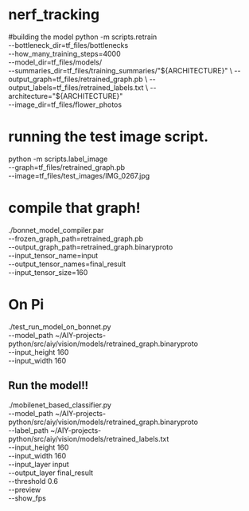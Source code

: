 # nerf_tracking

#building the model
python -m scripts.retrain \
  --bottleneck_dir=tf_files/bottlenecks \
  --how_many_training_steps=4000 \
  --model_dir=tf_files/models/ \
  --summaries_dir=tf_files/training_summaries/"${ARCHITECTURE}" \
  --output_graph=tf_files/retrained_graph.pb \
  --output_labels=tf_files/retrained_labels.txt \
  --architecture="${ARCHITECTURE}" \
  --image_dir=tf_files/flower_photos

# running the test image script.
python -m scripts.label_image \
	--graph=tf_files/retrained_graph.pb \
	--image=tf_files/test_images/IMG_0267.jpg


# compile that graph!
./bonnet_model_compiler.par\
  --frozen_graph_path=retrained_graph.pb\
  --output_graph_path=retrained_graph.binaryproto\
  --input_tensor_name=input\
  --output_tensor_names=final_result\
  --input_tensor_size=160 

# On Pi
./test_run_model_on_bonnet.py  \
  --model_path ~/AIY-projects-python/src/aiy/vision/models/retrained_graph.binaryproto \
  --input_height 160   \
  --input_width 160 


## Run the model!!
./mobilenet_based_classifier.py  \
  --model_path ~/AIY-projects-python/src/aiy/vision/models/retrained_graph.binaryproto \
  --label_path ~/AIY-projects-python/src/aiy/vision/models/retrained_labels.txt \
  --input_height 160   \
  --input_width 160   \
  --input_layer input   \
  --output_layer final_result   \
  --threshold 0.6   \
  --preview   \
  --show_fps
